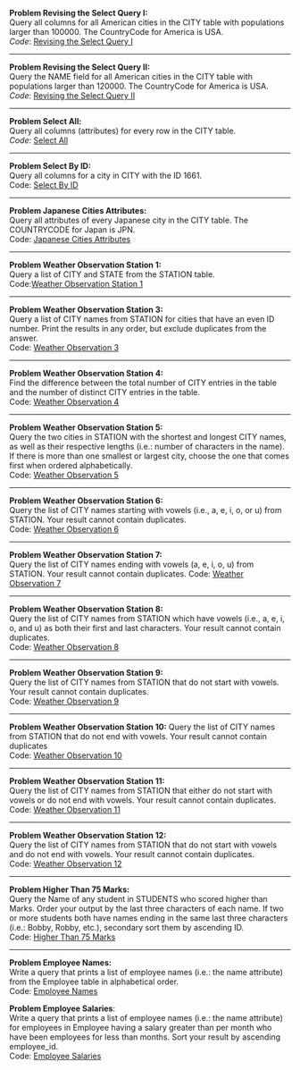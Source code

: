 **Problem Revising the Select Query I:**  
Query all columns for all American cities in the CITY table with populations larger than 100000. The CountryCode for America is USA.  
_Code_: [Revising the Select Query I](https://github.com/kevinrioharris/SQL-Programming-Portfolio---Learning-and-Development/blob/5c538814c2a160100544266629c8ea1c23d59553/HackerRank/Basic%20Select/RevisingTheSelectQueryI.sql)

-----------------------------
**Problem Revising the Select Query II:**  
Query the NAME field for all American cities in the CITY table with populations larger than 120000. The CountryCode for America is USA.
_Code_: [Revising the Select Query II](https://github.com/kevinrioharris/SQL-Programming-Portfolio---Learning-and-Development/blob/5c538814c2a160100544266629c8ea1c23d59553/HackerRank/Basic%20Select/RevisingTheSelectQuery2.sql)

-----------------------------
**Problem Select All:**    
Query all columns (attributes) for every row in the CITY table.  
_Code_: [Select All](https://github.com/kevinrioharris/SQL-Programming-Portfolio---Learning-and-Development/blob/5c538814c2a160100544266629c8ea1c23d59553/HackerRank/Basic%20Select/SelectAll.sql)

-----------------------------
**Problem Select By ID:**   
Query all columns for a city in CITY with the ID 1661.  
Code: [Select By ID](https://github.com/kevinrioharris/SQL-Programming-Portfolio---Learning-and-Development/blob/5c538814c2a160100544266629c8ea1c23d59553/HackerRank/Basic%20Select/SelectByID.sql)

-----------------------------
**Problem Japanese Cities Attributes:**   
Query all attributes of every Japanese city in the CITY table. The COUNTRYCODE for Japan is JPN.  
Code: [Japanese Cities Attributes](https://github.com/kevinrioharris/SQL-Programming-Portfolio---Learning-and-Development/blob/5c538814c2a160100544266629c8ea1c23d59553/HackerRank/Basic%20Select/JapaneseCitiesAttributes.sql)

-----------------------------
**Problem Weather Observation Station 1:**   
Query a list of CITY and STATE from the STATION table.  
Code:[Weather Observation Station 1](https://github.com/kevinrioharris/SQL-Programming-Portfolio---Learning-and-Development/blob/5c538814c2a160100544266629c8ea1c23d59553/HackerRank/Basic%20Select/WeatherObservationStation1.sql)

-----------------------------
**Problem Weather Observation Station 3:**   
Query a list of CITY names from STATION for cities that have an even ID number. Print the results in any order, but exclude duplicates from the answer.  
Code: [Weather Observation 3](https://github.com/kevinrioharris/SQL-Programming-Portfolio---Learning-and-Development/blob/5c538814c2a160100544266629c8ea1c23d59553/HackerRank/Basic%20Select/WeatherObservationStation3.sql)

-----------------------------
**Problem Weather Observation Station 4:**   
Find the difference between the total number of CITY entries in the table and the number of distinct CITY entries in the table.  
Code: [Weather Observation 4](https://github.com/kevinrioharris/SQL-Programming-Portfolio---Learning-and-Development/blob/5c538814c2a160100544266629c8ea1c23d59553/HackerRank/Basic%20Select/WeatherObservationStation4.sql)

-----------------------------
**Problem Weather Observation Station 5:**   
Query the two cities in STATION with the shortest and longest CITY names, as well as their respective lengths (i.e.: number of characters in the name). If there is more than one smallest or largest city, choose the one that comes first when ordered alphabetically.    
Code: [Weather Observation 5](https://github.com/kevinrioharris/SQL-Programming-Portfolio---Learning-and-Development/blob/main/HackerRank/Basic%20Select/WeatherObservationStation5.sql)

-----------------------------
**Problem Weather Observation Station 6:**    
Query the list of CITY names starting with vowels (i.e., a, e, i, o, or u) from STATION. Your result cannot contain duplicates.   
Code: [Weather Observation 6](https://github.com/kevinrioharris/SQL-Programming-Portfolio---Learning-and-Development/blob/main/HackerRank/Basic%20Select/WeatherObservationStation6.sql)

-----------------------------
**Problem Weather Observation Station 7:**      
Query the list of CITY names ending with vowels (a, e, i, o, u) from STATION. Your result cannot contain duplicates.
Code: [Weather Observation 7](https://github.com/kevinrioharris/SQL-Programming-Portfolio---Learning-and-Development/blob/main/HackerRank/Basic%20Select/WeatherObservationStation7.sql)

-----------------------------
**Problem Weather Observation Station 8:**    
Query the list of CITY names from STATION which have vowels (i.e., a, e, i, o, and u) as both their first and last characters. Your result cannot contain duplicates.   
Code: [Weather Observation 8](https://github.com/kevinrioharris/SQL-Programming-Portfolio---Learning-and-Development/blob/main/HackerRank/Basic%20Select/WeatherObservationStation8.sql)

-----------------------------
**Problem Weather Observation Station 9:**   
Query the list of CITY names from STATION that do not start with vowels. Your result cannot contain duplicates.  
Code: [Weather Observation 9](https://github.com/kevinrioharris/SQL-Programming-Portfolio---Learning-and-Development/blob/main/HackerRank/Basic%20Select/WeatherObservationStation9.sql)

-----------------------------
**Problem Weather Observation Station 10:**
Query the list of CITY names from STATION that do not end with vowels. Your result cannot contain duplicates  
Code: [Weather Observation 10](https://github.com/kevinrioharris/SQL-Programming-Portfolio---Learning-and-Development/blob/main/HackerRank/Basic%20Select/WeatherObservationStation10.sql)  

-----------------------------
**Problem Weather Observation Station 11:**  
Query the list of CITY names from STATION that either do not start with vowels or do not end with vowels. Your result cannot contain duplicates.  
Code: [Weather Observation 11](https://github.com/kevinrioharris/SQL-Programming-Portfolio---Learning-and-Development/blob/main/HackerRank/Basic%20Select/WeatherObservationStation11.sql)

-----------------------------
**Problem Weather Observation Station 12:**  
Query the list of CITY names from STATION that do not start with vowels and do not end with vowels. Your result cannot contain duplicates.  
Code: [Weather Observation 12](https://github.com/kevinrioharris/SQL-Programming-Portfolio---Learning-and-Development/blob/main/HackerRank/Basic%20Select/WeatherObservationStation12.sql)

-----------------------------
**Problem Higher Than 75 Marks:**  
Query the Name of any student in STUDENTS who scored higher than  Marks. Order your output by the last three characters of each name. If two or more students both have names ending in the same last three characters (i.e.: Bobby, Robby, etc.), secondary sort them by ascending ID.  
Code: [Higher Than 75 Marks](https://github.com/kevinrioharris/SQL-Programming-Portfolio---Learning-and-Development/blob/main/HackerRank/Basic%20Select/MoreThan75Marks.sql)

-----------------------------
**Problem Employee Names:**  
Write a query that prints a list of employee names (i.e.: the name attribute) from the Employee table in alphabetical order.  
Code: [Employee Names](https://github.com/kevinrioharris/SQL-Programming-Portfolio---Learning-and-Development/blob/main/HackerRank/Basic%20Select/NameOfEmployees.sql)

**Problem Employee Salaries**:  
Write a query that prints a list of employee names (i.e.: the name attribute) for employees in Employee having a salary greater than  per month who have been employees for less than  months. Sort your result by ascending employee_id.  
Code: [Employee Salaries](https://github.com/kevinrioharris/SQL-Programming-Portfolio---Learning-and-Development/blob/main/HackerRank/Basic%20Select/EmployeeSalaries.sql)
